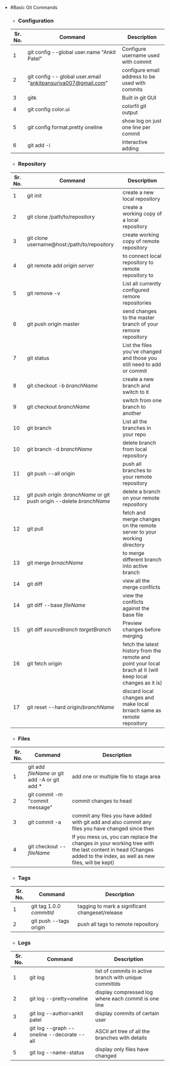 * #Basic Git Commands

  * ### Configuration
  | Sr. No. | Command | Description |
  | ------- | ------- | ----------- |
  | 1 | git config --global user.name "Ankit Patel" | Configure username used with commit|
  | 2 | git config -- global user.email "ankitpansuriya007@gmail.com" | configure email address to be used with commits |
  | 3 | gitk | Built in git GUI|
  | 4 | git config color.ui | colorfil git output|
  | 5 | git config format.pretty oneline | show log on just one line per commit|
  | 6 | git add -i | interactive adding|
  
  * ### Repository
  | Sr. No. | Command | Description |
  | ------- | ------- | ----------- |
  | 1 | git init | create a new local repository|
  | 2 | git clone /path/to/repository | create a working copy of a local repository|
  | 3 | git clone username@host:/path/to/repository | create working copy of remote repository|
  | 4 | git remote add origin *server* | to connect local repository to remote repository to |push on server
  | 5 | git remove -v | List all currently configured remore repositories|
  | 6 | git push origin master | send changes to the master branch of your remore repository|
  | 7 | git status | List the files you've changed and those you still need to add or commit|
  | 8 | git checkout -b *branchName* | create a new branch and switch to it|
  | 9 | git checkout *branchName* | switch from one branch to another|
  | 10 | git branch | List all the branches in your repo|
  | 10 | git branch -d *branchName* | delete branch from local repository|
  | 11 | git push --all origin | push all branches to your remote repository|
  | 12 | git push origin :*branchName* or git push origin --delete *branchName* | delete a branch on your remote repository |
  | 12 | git pull | fetch and merge changes on the remote server to your working directory|
  | 13 | git merge *brnachName* | to merge different branch into active branch|
  | 14 | git diff | view all the merge conflicts|
  | 14 | git diff --base *fileName* | view the conflicts against the base file|
  | 15 | git diff *sourceBranch* *targetBranch* | Preview changes before merging|
  | 16 | git fetch origin | fetch the latest history from the remote and point your local brach at it (will keep local changes as it is) |
  | 17 | git reset --hard origin/*branchName* | discard local changes and make local brnach same as remote repository |


  * ### Files
  | Sr. No. | Command | Description |
  | ------- | ------- | ----------- |
  | 1 | git add *fileName* or git add -A or git add * | add one or multiple file to stage area|
  | 2 | git commit -m "commit message" | commit changes to head|
  | 3 | git commit -a | commit any files you have added with git add and also commit any files you have changed since then |
  | 4 | git checkout -- *fileName* | If you mess us, you can replace the changes in your working tree with the last content in head (Changes added to the index, as well as new files, will be kept) |

  * ### Tags
  | Sr. No. | Command | Description |
  | ------- | ------- | ----------- |
  | 1 | git tag 1.0.0 *commitId* | tagging to mark a significant changeset/release|
  | 2 | git push --tags origin | push all tags to remote repository|

  * ### Logs
  | Sr. No. | Command | Description |
  | ------- | ------- | ----------- |
  | 1 | git log | list of commits in active branch with unique commitIds|
  | 2 | git log --pretty=oneline | display compressed log where each commit is one line|
  | 3 | git log --author=ankit patel | display commits of certain user|
  | 4 | git log --graph --oneline --decorate --all | ASCII art tree of all the branches with details |
  | 5 | git log --name-status | display only files have changed|
